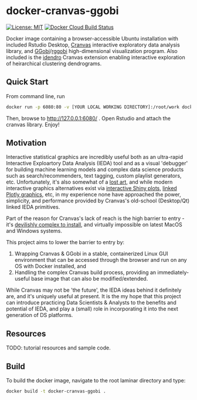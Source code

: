 # docker-cranvas-ggobi

[![License: MIT](https://img.shields.io/badge/License-MIT-yellow.svg)](https://opensource.org/licenses/MIT)
[![ Docker Cloud Build Status](https://img.shields.io/docker/cloud/build/mul118/docker-cranvas-ggobi)](https://hub.docker.com/r/mul118/docker-cranvas-ggobi)


Docker image containing a browser-accessible Ubuntu installation with included Rstudio Desktop,  [Cranvas](https://github.com/ggobi/cranvas) interactive exploratory data analysis library, and [GGobi](http://ggobi.org/)/[rggobi](https://github.com/ggobi/rggobi) high-dimensional visualization program. Also included is the [idendro](https://github.com/tsieger/idendro) Cranvas extension enabling interactive exploration of heirarchical clustering dendrograms.


## Quick Start

From command line, run

``` bash
docker run -p 6080:80 -v [YOUR LOCAL WORKING DIRECTORY]:/root/work docker-cranvas-ggobi
```

Then, browse to http://127.0.0.1:6080/ . Open Rstudio and attach the cranvas library. Enjoy!

## Motivation

Interactive statistical graphics are incredibly useful both as an ultra-rapid Interactive Exploartory Data Analysis (IEDA) tool and as a visual 'debugger' for building machine learning models and complex data science products such as search/recommenders, text tagging, custom playlist generators, etc. Unfortunately, it's also somewhat of a [lost art](https://yihui.name/en/2017/12/good-old-ideas/), and while modern interactive graphics alternatives exist via [interactive Shiny plots](https://shiny.rstudio.com/articles/plot-interaction.html), [linked Plotly graphics](https://plotly-r.com/), etc, in my experience none have approached the power, simplicity, and performance provided by Cranvas's old-school (Desktop/Qt) linked IEDA primitives.

Part of the reason for Cranvas's lack of reach is the high barrier to entry - it's [devilishly complex to install](https://github.com/tsieger/idendro/wiki), and virtually impossible on latest MacOS and Windows systems. 

This project aims to lower the barrier to entry by: 

1. Wrapping Cranvas & GGobi in a stable, containerized Linux GUI environment that can be accessed through the browser and run on any OS with Docker installed, and 
2. Handling the complex Cranvas build process, providing an immediately-useful base image that can also be modified/extended.

While Cranvas may not be 'the future', the IEDA ideas behind it definitely are, and it's uniquely useful at present.  It is the my hope that this project can introduce practicing Data Scientists & Analysts to the benefits and potential of IEDA, and play a (small) role in incorporating it into the next generation of DS platforms. 

## Resources

TODO: tutorial resources and sample code.

## Build

To build the docker image, navigate to the root laminar directory and type:


``` bash
docker build -t docker-cranvas-ggobi .
```

